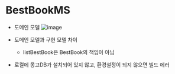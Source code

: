 # BestBookMS
- 도메인 모델
![image](https://github.com/cnaps/BestBookMS/assets/15258916/1d4260a9-b866-466e-b1dd-e01f72152603)

- 도메인 모델과 구현 모델 차이
  - listBestBook은 BestBook의 책임이 아님
 
- 로컬에 몽고DB가 설치되어 있지 않고, 환경설정이 되지 않으면 빌드 에러 
